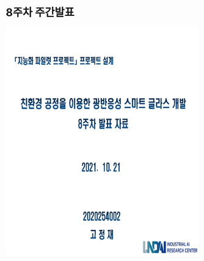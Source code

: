 # **8주차 주간발표** 

<p align="left" margin=100>  <img src="https://github.com/kjj3436/industrial-AI/blob/master/images/지능화%20파일럿_8주차주간발표_1.png"  width="900" height="600"> </p>
